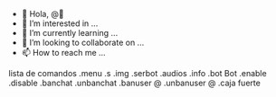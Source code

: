 - 👋 Hola, @🤗
- 👀 I’m interested in ...
- 🌱 I’m currently learning ...
- 💞️ I’m looking to collaborate on ...
- 📫 How to reach me ...

<!---
Sebitabot/Sebitabot is a ✨ special ✨ repository because its `README.md` (this file) appears on your GitHub profile.
You can click the Preview link to take a look at your changes.
--->
lista de comandos
.menu
.s
.img
.serbot
.audios
.info
.bot
Bot
.enable
.disable
.banchat
.unbanchat
.banuser @
.unbanuser @
.caja fuerte
